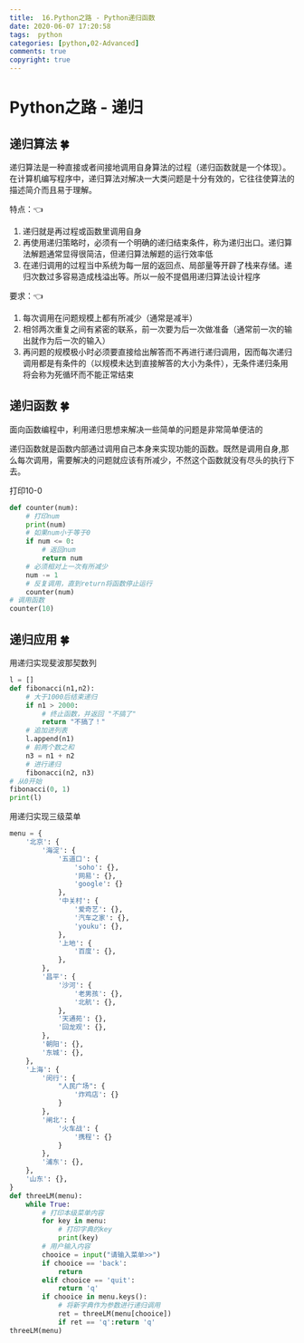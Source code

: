 ```yaml
---
title:  16.Python之路 - Python递归函数
date: 2020-06-07 17:20:58
tags:  python
categories: [python,02-Advanced]
comments: true
copyright: true
---
```






 # Python之路 - 递归

## 递归算法 🍀
递归算法是一种直接或者间接地调用自身算法的过程（递归函数就是一个体现）。在计算机编写程序中，递归算法对解决一大类问题是十分有效的，它往往使算法的描述简介而且易于理解。

特点：👈

1. 递归就是再过程或函数里调用自身
2. 再使用递归策略时，必须有一个明确的递归结束条件，称为递归出口。递归算法解题通常显得很简洁，但递归算法解题的运行效率低
3. 在递归调用的过程当中系统为每一层的返回点、局部量等开辟了栈来存储。递归次数过多容易造成栈溢出等。所以一般不提倡用递归算法设计程序

要求：👈


1. 每次调用在问题规模上都有所减少（通常是减半）
2. 相邻两次重复之间有紧密的联系，前一次要为后一次做准备（通常前一次的输出就作为后一次的输入）
3. 再问题的规模极小时必须要直接给出解答而不再进行递归调用，因而每次递归调用都是有条件的（以规模未达到直接解答的大小为条件），无条件递归条用将会称为死循环而不能正常结束

<!--more-->

## 递归函数 🍀

面向函数编程中，利用递归思想来解决一些简单的问题是非常简单便洁的

递归函数就是函数内部通过调用自己本身来实现功能的函数。既然是调用自身,那么每次调用，需要解决的问题就应该有所减少，不然这个函数就没有尽头的执行下去。

打印10-0

```python
def counter(num):
    # 打印num
    print(num)
    # 如果num小于等于0
    if num <= 0:
        # 返回num
        return num
    # 必须相对上一次有所减少
    num -= 1
    # 反复调用，直到return将函数停止运行
    counter(num)
# 调用函数
counter(10)
```

## 递归应用  🍀

用递归实现斐波那契数列

```python
l = []
def fibonacci(n1,n2):
    # 大于1000后结束递归
    if n1 > 2000:
        # 终止函数，并返回 "不搞了"
        return "不搞了！"
    # 追加进列表
    l.append(n1)
    # 前两个数之和
    n3 = n1 + n2
    # 进行递归
    fibonacci(n2, n3)
# 从0开始
fibonacci(0, 1)
print(l)
```

用递归实现三级菜单

```python
menu = {
    '北京': {
        '海淀': {
            '五道口': {
                'soho': {},
                '网易': {},
                'google': {}
            },
            '中关村': {
                '爱奇艺': {},
                '汽车之家': {},
                'youku': {},
            },
            '上地': {
                '百度': {},
            },
        },
        '昌平': {
            '沙河': {
                '老男孩': {},
                '北航': {},
            },
            '天通苑': {},
            '回龙观': {},
        },
        '朝阳': {},
        '东城': {},
    },
    '上海': {
        '闵行': {
            "人民广场": {
                '炸鸡店': {}
            }
        },
        '闸北': {
            '火车战': {
                '携程': {}
            }
        },
        '浦东': {},
    },
    '山东': {},
}
def threeLM(menu):
    while True:
        # 打印本级菜单内容
        for key in menu:
            # 打印字典的key
            print(key)
        # 用户输入内容
        chooice = input("请输入菜单>>")
        if chooice == 'back':
            return 
        elif chooice == 'quit':
            return 'q'
        if chooice in menu.keys():
            # 将新字典作为参数进行递归调用
            ret = threeLM(menu[chooice])
            if ret == 'q':return 'q'
threeLM(menu)
```





